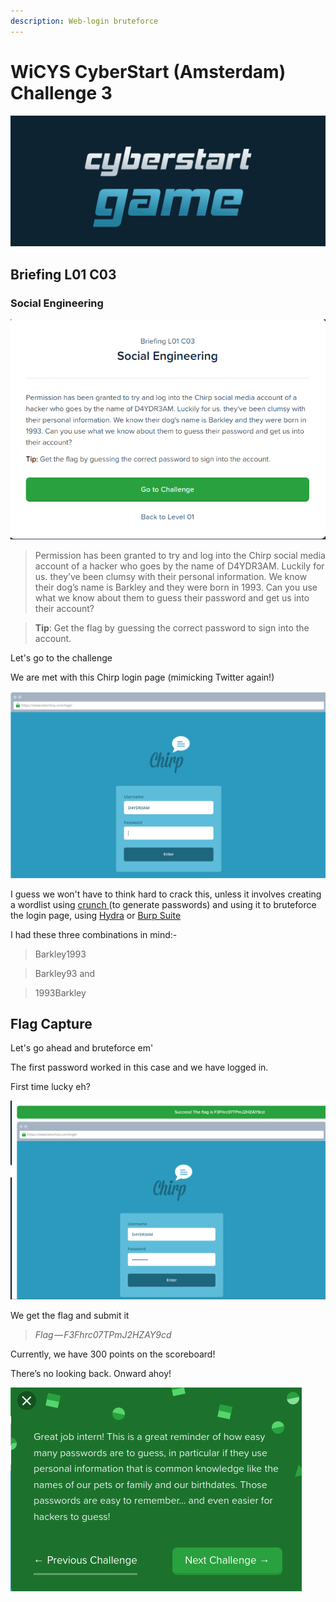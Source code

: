 ```yaml
---
description: Web-login bruteforce
---
```


# WiCYS CyberStart (Amsterdam) Challenge 3

![](../../.gitbook/assets/CS.png)

## Briefing L01 C03

### Social Engineering

![](<../../.gitbook/assets/1 (3).png>)

> Permission has been granted to try and log into the Chirp social media account of a hacker who goes by the name of D4YDR3AM. Luckily for us. they’ve been clumsy with their personal information. We know their dog’s name is Barkley and they were born in 1993. Can you use what we know about them to guess their password and get us into their account?

> **Tip**: Get the flag by guessing the correct password to sign into the account.

Let's go to the challenge

We are met with this Chirp login page (mimicking Twitter again!)&#x20;

![](<../../.gitbook/assets/2 (2).png>)

I guess we won't have to think hard to crack this, unless it involves creating a wordlist using [crunch ](https://www.irongeek.com/i.php?page=backtrack-r1-man-pages/crunch)(to generate passwords) and using it to bruteforce the login page, using [Hydra](https://www.mankier.com/1/hydra) or [Burp Suite](https://www.pluralsight.com/paths/web-security-testing-with-burp-suite#:\~:text=Burp%20Suite%20is%20an%20integrated%20platform%2Fgraphical%20tool%20for%20performing,finding%20and%20exploiting%20security%20vulnerabilities.)

I had these three combinations in mind:-&#x20;

> Barkley1993

> Barkley93 and

> 1993Barkley

## Flag Capture

Let's go ahead and bruteforce em'

The first password worked in this case and we have logged in.

First time lucky eh?

![](<../../.gitbook/assets/3 (3).png>)

We get the flag and submit it

> _Flag — F3Fhrc07TPmJ2HZAY9cd_

Currently, we have 300 points on the scoreboard!

There’s no looking back. Onward ahoy!

![](<../../.gitbook/assets/4 (2).png>)
